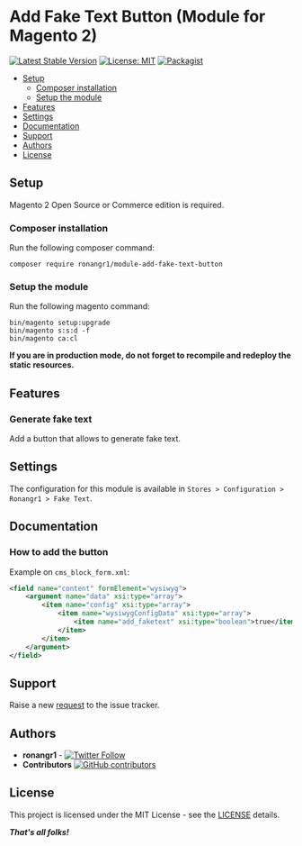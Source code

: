 # Add Fake Text Button (Module for Magento 2)
[![Latest Stable Version](https://img.shields.io/packagist/v/ronangr1/module-add-fake-text-button.svg?style=flat-square)](https://packagist.org/packages/ronangr1/module-add-fake-text-button)
[![License: MIT](https://img.shields.io/github/license/ronangr1/M2-AddFakeTextButton.svg?style=flat-square)](./LICENSE) 
[![Packagist](https://img.shields.io/packagist/dt/ronangr1/module-add-fake-text-button.svg?style=flat-square)](https://packagist.org/packages/ronangr1/module-add-fake-text-button/stats)



- [Setup](#setup)
    - [Composer installation](#composer-installation)
    - [Setup the module](#setup-the-module)
- [Features](#features)
- [Settings](#settings)
- [Documentation](#documentation)
- [Support](#support)
- [Authors](#authors)
- [License](#license)

## Setup

Magento 2 Open Source or Commerce edition is required.

###  Composer installation

Run the following composer command:

```
composer require ronangr1/module-add-fake-text-button
```

### Setup the module

Run the following magento command:

```
bin/magento setup:upgrade
bin/magento s:s:d -f
bin/magento ca:cl
```

**If you are in production mode, do not forget to recompile and redeploy the static resources.**

## Features

### Generate fake text

Add a button that allows to generate fake text.

## Settings

The configuration for this module is available in `Stores > Configuration > Ronangr1 > Fake Text`.

## Documentation

### How to add the button

Example on `cms_block_form.xml`:

```xml
<field name="content" formElement="wysiwyg">
    <argument name="data" xsi:type="array">
        <item name="config" xsi:type="array">
            <item name="wysiwygConfigData" xsi:type="array">
                <item name="add_faketext" xsi:type="boolean">true</item>
            </item>
        </item>
    </argument>
</field>
```

## Support

Raise a new [request](https://github.com/ronangr1/M2-AddFakeTextButton/issues) to the issue tracker.

## Authors

- **ronangr1** - [![Twitter Follow](https://img.shields.io/twitter/follow/ronangr1.svg?style=social)](https://twitter.com/ronangr1)
- **Contributors**  [![GitHub contributors](https://img.shields.io/github/contributors/opengento/magento2-module.svg?style=flat-square)](https://github.com/ronangr1/module-add-fake-text-button/graphs/contributors)

## License

This project is licensed under the MIT License - see the [LICENSE](./LICENSE) details.

***That's all folks!***
